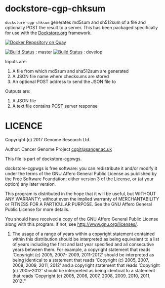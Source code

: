 dockstore-cgp-chksum
======

`dockstore-cgp-chksum` generates md5sum and sh512sum of a file and optionally POST the result to a server. This has been packaged specifically for use with the [Dockstore.org](https://dockstore.org/) framework.

[![Docker Repository on Quay](https://quay.io/repository/wtsicgp/dockstore-cgp-chksum/status "Docker Repository on Quay")](https://quay.io/repository/wtsicgp/dockstore-cgp-chksum)

[![Build Status](https://travis-ci.org/cancerit/dockstore-cgp-chksum.svg?branch=master)](https://travis-ci.org/cancerit/dockstore-cgp-chksum) : master
[![Build Status](https://travis-ci.org/cancerit/dockstore-cgp-chksum.svg?branch=develop)](https://travis-ci.org/cancerit/dockstore-cgp-chksum) : develop

Inputs are:

1. A file from which md5sum and sha512sum are generated
2. A JSON file name where checksums are stored
3. An optional POST address to send the JSON file to

Outputs are:

1. A JSON file
2. A text file contains POST server response

LICENCE
=======

Copyright (c) 2017 Genome Research Ltd.

Author: Cancer Genome Project <cgpit@sanger.ac.uk>

This file is part of dockstore-cgpwgs.

dockstore-cgpwgs is free software: you can redistribute it and/or modify it under
the terms of the GNU Affero General Public License as published by the Free
Software Foundation; either version 3 of the License, or (at your option) any
later version.

This program is distributed in the hope that it will be useful, but WITHOUT
ANY WARRANTY; without even the implied warranty of MERCHANTABILITY or FITNESS
FOR A PARTICULAR PURPOSE. See the GNU Affero General Public License for more
details.

You should have received a copy of the GNU Affero General Public License
along with this program. If not, see <http://www.gnu.org/licenses/>.

1. The usage of a range of years within a copyright statement contained within
this distribution should be interpreted as being equivalent to a list of years
including the first and last year specified and all consecutive years between
them. For example, a copyright statement that reads ‘Copyright (c) 2005, 2007-
2009, 2011-2012’ should be interpreted as being identical to a statement that
reads ‘Copyright (c) 2005, 2007, 2008, 2009, 2011, 2012’ and a copyright
statement that reads ‘Copyright (c) 2005-2012’ should be interpreted as being
identical to a statement that reads ‘Copyright (c) 2005, 2006, 2007, 2008,
2009, 2010, 2011, 2012’."
